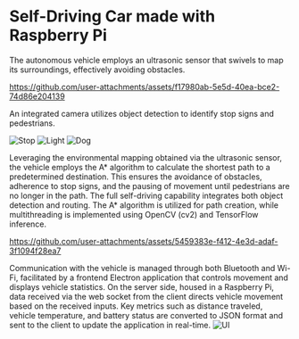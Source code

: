 # Self-Driving Car made with Raspberry Pi

The autonomous vehicle employs an ultrasonic sensor that swivels to map its surroundings, effectively avoiding obstacles.

https://github.com/user-attachments/assets/f17980ab-5e5d-40ea-bce2-74d86e204139

An integrated camera utilizes object detection to identify stop signs and pedestrians.

![Stop](https://github.com/user-attachments/assets/1427dd51-f6ab-40cf-ad7b-f79aa0137494)
![Light](https://github.com/user-attachments/assets/66adfb58-57ab-4dba-aeed-8ca794344457)
![Dog](https://github.com/user-attachments/assets/4aa63e45-28c9-4e08-b43f-f47fe6bb79ac)

Leveraging the environmental mapping obtained via the ultrasonic sensor, the vehicle employs the A* algorithm to calculate the shortest path to a predetermined destination. This ensures the avoidance of obstacles, adherence to stop signs, and the pausing of movement until pedestrians are no longer in the path. The full self-driving capability integrates both object detection and routing. The A* algorithm is utilized for path creation, while multithreading is implemented using OpenCV (cv2) and TensorFlow inference.

https://github.com/user-attachments/assets/5459383e-f412-4e3d-adaf-3f1094f28ea7

Communication with the vehicle is managed through both Bluetooth and Wi-Fi, facilitated by a frontend Electron application that controls movement and displays vehicle statistics. On the server side, housed in a Raspberry Pi, data received via the web socket from the client directs vehicle movement based on the received inputs. Key metrics such as distance traveled, vehicle temperature, and battery status are converted to JSON format and sent to the client to update the application in real-time.
![UI](https://github.com/user-attachments/assets/5ed10b75-eb1a-4ec9-84cb-10bb8bf7c0f8)
